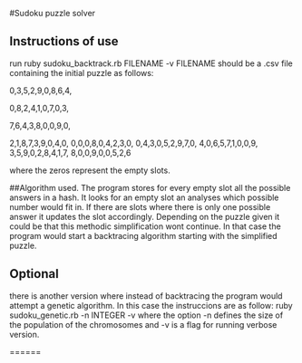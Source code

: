 #Sudoku puzzle solver
## Instructions of use
run ruby sudoku_backtrack.rb FILENAME -v
FILENAME should be a .csv file containing the initial puzzle as follows:

0,3,5,2,9,0,8,6,4,

0,8,2,4,1,0,7,0,3,

7,6,4,3,8,0,0,9,0,

2,1,8,7,3,9,0,4,0,
0,0,0,8,0,4,2,3,0,
0,4,3,0,5,2,9,7,0,
4,0,6,5,7,1,0,0,9,
3,5,9,0,2,8,4,1,7,
8,0,0,9,0,0,5,2,6

where the zeros represent the empty slots.

##Algorithm used.
The program stores for every empty slot all the possible answers in a hash.
It looks for an empty slot an analyses which possible number would fit in. If there are slots where there is only one possible answer
it updates the slot accordingly.
Depending on the puzzle given it could be that this methodic simplification wont continue. In that case the program would start 
a backtracing algorithm starting with the simplified puzzle.


## Optional
there is another version where instead of backtracing the program would attempt a genetic algorithm.
In this case the instruccions are as follow:
ruby sudoku_genetic.rb -n INTEGER -v
where the option -n defines the size of the population of the chromosomes and -v is a flag for running verbose version.






======
